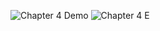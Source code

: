 ![Chapter 4 Demo](https://github.com/user-attachments/assets/08ff3a6b-366b-464e-ba82-214532ed9326)
![Chapter 4 E](https://github.com/user-attachments/assets/a223b16f-000b-4a90-9ef1-05fe711addb4)
